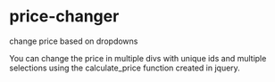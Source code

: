 # price-changer
change price based on dropdowns

You can change the price in multiple divs with unique ids and multiple selections using the calculate_price function created in jquery.
